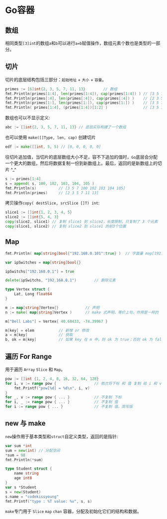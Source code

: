 # Go容器

## 数组

相同类型`[3]int`的数组`a`和`b`可以进行`a=b`赋值操作，数组元素个数也是类型的一部分。

## 切片

切片的底层结构包括三部分：`起始地址` + `大小` + `容量`。

```go
primes := [6]int{2, 3, 5, 7, 11, 13}        // 数组
fmt.Println(primes[1:4], len(primes[1:4]), cap(primes[1:4]) ) // [3 5 7] 3 5
fmt.Println(primes[:4], len(primes[:4]), cap(primes[:4]) )    // [2 3 5 7] 4 6 省略 low ，默认取 0
fmt.Println(primes[1:], len(primes[1:]), cap(primes[1:]) )    // [3 5 7 11 13] 5 5 省略 high，默认取 len(a)
fmt.Println( primes[1:4], (primes[1:4])[1:2] )                // [3 5 7] [5] 切了后 再切 ^_^
```

数组也可以不显示定义:

```go
abc := []int{2, 3, 5, 7, 11, 13} // 底层实际构建了一个数组
```

也可以使用 `make([]Type, len, cap)` 创建切片

```go
edf := make([]int, 5, 5) // [0, 0, 0, 0, 0]
```

往切片追加值，当切片的底层数组大小不足，容不下追加的值时，`Go`底层会分配一个更大的数组，然后将数据复制一份到新数组上。最后，返回的是新数组上的切片 ^\_^

```go
s := primes[1:4]
s = append( s, 100, 102, 103, 104, 105 )
fmt.Println(s)          // [3 5 7 100 102 103 104 105]
fmt.Println(primes)     // [2 3 5 7 11 13]
```

拷贝操作`copy( destSlice, srcSlice []T) int`:

```go
slice1 := []int{1, 2, 3, 4, 5}
slice2 := []int{5, 4, 3}
copy(slice2, slice1) // 复制 slice1 到 slice2，长度限制，只复制了 3 个元素
copy(slice1, slice2) // 复制 slice2 到 slice1 的前3个位置
```

## Map

```go
fmt.Println( map[string]bool{"192.168.0.101":true} )  // 字面量 map[192.168.0.1:true]

var ipSwitches = map[string]bool{}

ipSwitchs["192.168.0.1"] = true

delete(ipSwitchs, "192.168.0.1")        // 删除元素
```

```go
type Vertex struct {
	Lat, Long float64
}

m := map[string]Vertex{}            // 声明
n := make( map[string]Vertex )      // make 式声明，等价上句，作用是一样的

m["Bell Labs"] = Vertex{ 40.68433, -74.39967 }

m[key] = elem           // 新增 or 修改
a = m[key]              // 获取
b, ok = m[key]          // 如果 key 在 m 中，则 ok 为 true；否则 ok 为 false, b 为零值
```

## 遍历 For Range

用于遍历 `Array` `Slice` 和 `Map`。

```go
pow := []int {1, 2, 4, 8, 16, 32, 64, 128}
for i, v := range pow {                 // 依次将下标 和 值 复制 给 i 和 v
    fmt.Printf("pow[%d] = %d\n", i, v)
}
for _, v := range pow { ... }           // 不复制 下标
for i, _ := range pow { ... }           // 不复制 值
for i := range pow { ... }              // 不复制 值，简写版
```

## new 与 make

`new`操作用于基本类型和`struct`自定义类型，返回的是指针:

```go
var sum *int
sum = new(int) // 分配空间
*sum = 98
fmt.Println(*sum)

type Student struct {
	name string
	age int8
}
var s *Student
s = new(Student)
s.name = "codekissyoung"
fmt.Printf("type : %T value: %v", s, s)
```

`make`专门用于 `Slice` `map` `chan` 容器，分配及初始化它们的结构和数据。